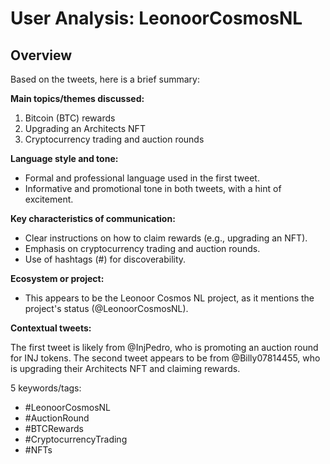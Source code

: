 # User Analysis: LeonoorCosmosNL

## Overview

Based on the tweets, here is a brief summary:

**Main topics/themes discussed:**

1. Bitcoin (BTC) rewards
2. Upgrading an Architects NFT
3. Cryptocurrency trading and auction rounds

**Language style and tone:**

* Formal and professional language used in the first tweet.
* Informative and promotional tone in both tweets, with a hint of excitement.

**Key characteristics of communication:**

* Clear instructions on how to claim rewards (e.g., upgrading an NFT).
* Emphasis on cryptocurrency trading and auction rounds.
* Use of hashtags (#) for discoverability.

**Ecosystem or project:**

* This appears to be the Leonoor Cosmos NL project, as it mentions the project's status (@LeonoorCosmosNL).

**Contextual tweets:**

The first tweet is likely from @InjPedro, who is promoting an auction round for INJ tokens. The second tweet appears to be from @Billy07814455, who is upgrading their Architects NFT and claiming rewards.

5 keywords/tags:

* #LeonoorCosmosNL
* #AuctionRound
* #BTCRewards
* #CryptocurrencyTrading
* #NFTs